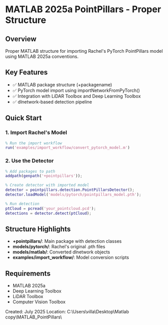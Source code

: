 ﻿# MATLAB 2025a PointPillars - Proper Structure

## Overview
Proper MATLAB structure for importing Rachel's PyTorch PointPillars model using MATLAB 2025a conventions.

## Key Features
- ✅ MATLAB package structure (+packagename)
- ✅ PyTorch model import using importNetworkFromPyTorch()
- ✅ Integration with LiDAR Toolbox and Deep Learning Toolbox
- ✅ dlnetwork-based detection pipeline

## Quick Start

### 1. Import Rachel's Model
```matlab
% Run the import workflow
run('examples/import_workflow/convert_pytorch_model.m')
```

### 2. Use the Detector
```matlab
% Add packages to path
addpath(genpath('+pointpillars'));

% Create detector with imported model
detector = pointpillars.detection.PointPillarsDetector();
detector.loadModel('models/pytorch/pointpillars_model.pth');

% Run detection
ptCloud = pcread('your_pointcloud.pcd');
detections = detector.detect(ptCloud);
```

## Structure Highlights

- **+pointpillars/**: Main package with detection classes
- **models/pytorch/**: Rachel's original .pth files  
- **models/matlab/**: Converted dlnetwork objects
- **examples/import_workflow/**: Model conversion scripts

## Requirements
- MATLAB 2025a
- Deep Learning Toolbox
- LiDAR Toolbox  
- Computer Vision Toolbox

Created: July 2025
Location: C:\Users\villa\Desktop\Matlab copy\MATLAB_PointPillars\
